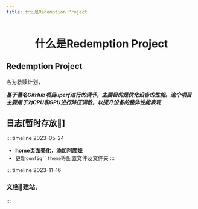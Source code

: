 ```yaml
---
title: 什么是Redemption Project
---
```

<div align="center">

#  什么是Redemption Project

</div>


## Redemption Project
 名为救赎计划，

***基于著名GitHub项目uperf进行的调节，主要目的是优化设备的性能。这个项目主要用于对CPU和GPU进行降压调教，以提升设备的整体性能表现***


## 日志[暂时存放🥰]
::: timeline 2023-05-24
- **home页面美化，添加阿库娅**
- 更新`config``theme`等配置文件及文件夹
:::

::: timeline 2023-11-16
### 文档📃建站，
:::